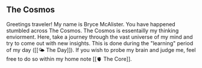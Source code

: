 ## The Cosmos 

Greetings traveler! My name is Bryce McAlister. You have happened stumbled across The Cosmos. The Cosmos is essentailly my thinking enviorment. Here, take a journey through the vast universe of my mind and try to come out with new insights. This is done during the "learning" period of my day ([[🌤 The Day]]). If you wish to probe my brain and judge me, feel free to do so within my home note [[🫀 The Core]].
